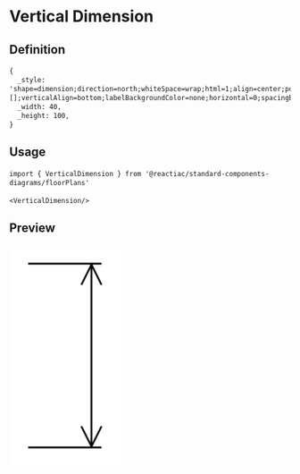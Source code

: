 # Vertical Dimension

## Definition

```
{
  _style: 'shape=dimension;direction=north;whiteSpace=wrap;html=1;align=center;points=[];verticalAlign=bottom;labelBackgroundColor=none;horizontal=0;spacingBottom=3;',
  _width: 40,
  _height: 100,
}
```

## Usage

```
import { VerticalDimension } from '@reactiac/standard-components-diagrams/floorPlans'

<VerticalDimension/>
```

## Preview

<img src="./vertical-dimension.png" width="200"/>
